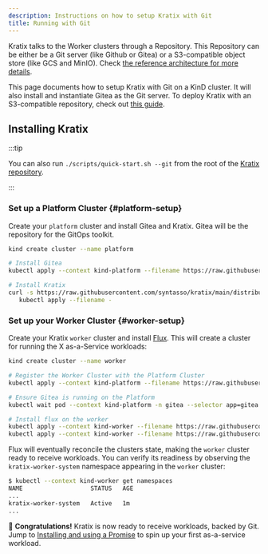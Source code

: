 ```yaml
---
description: Instructions on how to setup Kratix with Git
title: Running with Git
---
```


Kratix talks to the Worker clusters through a Repository. This Repository can be
either be a Git server (like Github or Gitea) or a S3-compatible object store
(like GCS and MinIO). Check [the reference architecture for more
details](/docs/main/reference/architecture).

This page documents how to setup Kratix with Git on a KinD cluster. It will also
install and instantiate Gitea as the Git server. To deploy Kratix with an
S3-compatible repository, check out [this guide](/docs/main/guides/installing-kratix).

## Installing Kratix

:::tip

You can also run `./scripts/quick-start.sh --git` from the root of the [Kratix
repository](https://github.com/syntasso/kratix).

:::

### Set up a Platform Cluster {#platform-setup}

Create your `platform` cluster and install Gitea and Kratix. Gitea will be the
repository for the GitOps toolkit.

```bash
kind create cluster --name platform

# Install Gitea
kubectl apply --context kind-platform --filename https://raw.githubusercontent.com/syntasso/kratix/main/hack/platform/gitea-install.yaml

# Install Kratix
curl -s https://raw.githubusercontent.com/syntasso/kratix/main/distribution/kratix.yaml | sed "s/repository-type=s3/repository-type=git/g" |
   kubectl apply --filename -
```

### Set up your Worker Cluster {#worker-setup}

Create your Kratix `worker` cluster and install [Flux](https://fluxcd.io/). This
will create a cluster for running the X as-a-Service workloads:

```bash
kind create cluster --name worker

# Register the Worker Cluster with the Platform Cluster
kubectl apply --context kind-platform --filename https://raw.githubusercontent.com/syntasso/kratix/main/config/samples/platform_v1alpha1_worker_cluster.yaml

# Ensure Gitea is running on the Platform
kubectl wait pod --context kind-platform -n gitea --selector app=gitea --for=condition=ready

# Install flux on the worker
kubectl apply --context kind-worker --filename https://raw.githubusercontent.com/syntasso/kratix/main/hack/worker/gitops-tk-install.yaml
kubectl apply --context kind-worker --filename https://raw.githubusercontent.com/syntasso/kratix/main/hack/worker/gitops-tk-resources-git.yaml
```

Flux will eventually reconcile the clusters state, making the `worker` cluster
ready to receive workloads. You can verify its readiness by observing the
`kratix-worker-system` namespace appearing in the `worker` cluster:

```bash
$ kubectl --context kind-worker get namespaces
NAME                   STATUS   AGE
...
kratix-worker-system   Active   1m
...
```

🎉   **Congratulations!** Kratix is now ready to receive workloads, backed by
Git. Jump to [Installing and using a Promise](../installing-a-promise) to spin up
your first as-a-service workload.
